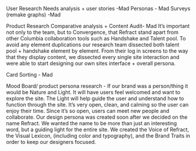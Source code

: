 <!-- User Interface
This functionality and flow of a website is an essential part in maintaining a consistent user base. From the start of the project, we each had our own idea of how the site would function but it was through a steady iteration cycle that we conceived a system that brought a concise experience to our users.

Storyboard
The first storyboards emerged when our team needed know what information to store in our database. We created storyboards walking through the onboarding process. With this exercise, we gained a base from which to begin development as well as a headway into the creation of our prototypes.

Prototypes
Using proto.io, we built two prototypes in tandem to receive a larger scope of feedback from testers. The prototypes grew in two different directions. One more focused on the look and ui, the other more focused on capturing the complete functionality and flow of our project. The feedback we received impelled us to make changes to our skills organization, Content layout, onboarding process and project viewing. After testing the prototypes we moved forward with the results of our testing in mind

Wireframes
The wireframes created would come inform the final look and feel of the project. Using the testing from the prototypes, we designed several wireframes to use in our final designs of our network. This was done through a series of rapid prototyping on paper then creating concise designs in a small team to enhance our designs.

Look & Feel
The look and feel of any given website has the potential to attract and repel it’s users. That’s why we strove to capture the essence of collaboration and present it in a creative manner. Refract was designed to embody opportunity to its users, and inspire them to create change.

Style Tiles
With a name as bold as refract, we had to make the look of the website bold as well. Several members of the team each brought individual ideas of their refract, and during a grueling 5 meeting, we workshopped through the various ideas. The result was a bright eye turning color palette that users can help but notice, and a bold, black typeface that was as loud as our palette. It would be easy to get carried away with all the energy in the style, but we focused out colors in distinct areas to steer users in a natural flow through our website. Giving much of the space on our pages a clean, white finish.

Voice/copy
The voice and copy of Refract was done only after careful consideration of various factors. Our users, students and organizations, the purpose of the network, What we want our users to achieve, Once we had these things in mind, we brainstormed words for our voice. Not just adjectives but verbs, and traits that we want to use in the tone. These sets of words is what we drew from when creating copy for Refract. The copy had to embody experience, intelligence, passion, professionalism and inspiration. A thorough script of every word that populates our system was then created. By the end, the professional yet inspiring voice works with the clean and bright style to attract users. -->


User Research
Needs analysis + user stories -Mad
Personas - Mad
Surveys (remake graphs) -Mad

Product Research
Comparative analysis + Content Audit- Mad
It’s important not only to the team, but to Convergence, that Refract stand apart from other Columbia collaboration tools such as Handshake and Talent pool. To avoid any element duplications our research team dissected both talent pool + handshake element by element. From their log in screens to the way that they display content, we dissected every single site interaction and were able to start designing our own sites interface + overall persona.  

Card Sorting - Mad

Mood Board/ product persona research -
If our brand was a person/thing it would be Nature and Light. It will have users feel welcomed and want to explore the site. The Light will help guide the user and understand how to function through the site. It’s very open, clean, and calming so the user can enjoy their time. Since it’s so open, users can meet new people and collaborate. Our design persona was created soon after we decided on the name Refract. We wanted the name to be more than just an interesting word, but a guiding light for the entire site. We created the Voice of Refract, the Visual Lexicon, (including color and typography), and the Brand Traits in order to keep our designers focused. 
